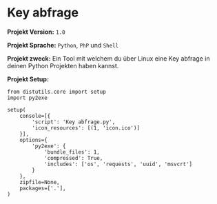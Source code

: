 # Key abfrage

**Projekt Version:** `1.0`

**Projekt Sprache:** `Python`, `PhP` und `Shell`

**Projekt zweck:** Ein Tool mit welchem du über Linux eine Key abfrage in deinen Python Projekten haben kannst.

**Projekt Setup:**
```
from distutils.core import setup
import py2exe

setup(
    console=[{
        'script': 'Key abfrage.py',
        'icon_resources': [(1, 'icon.ico')]
    }],
    options={
        'py2exe': {
            'bundle_files': 1,
            'compressed': True,
            'includes': ['os', 'requests', 'uuid', 'msvcrt']
        }
    },
    zipfile=None,
    packages=['.'],
)
```